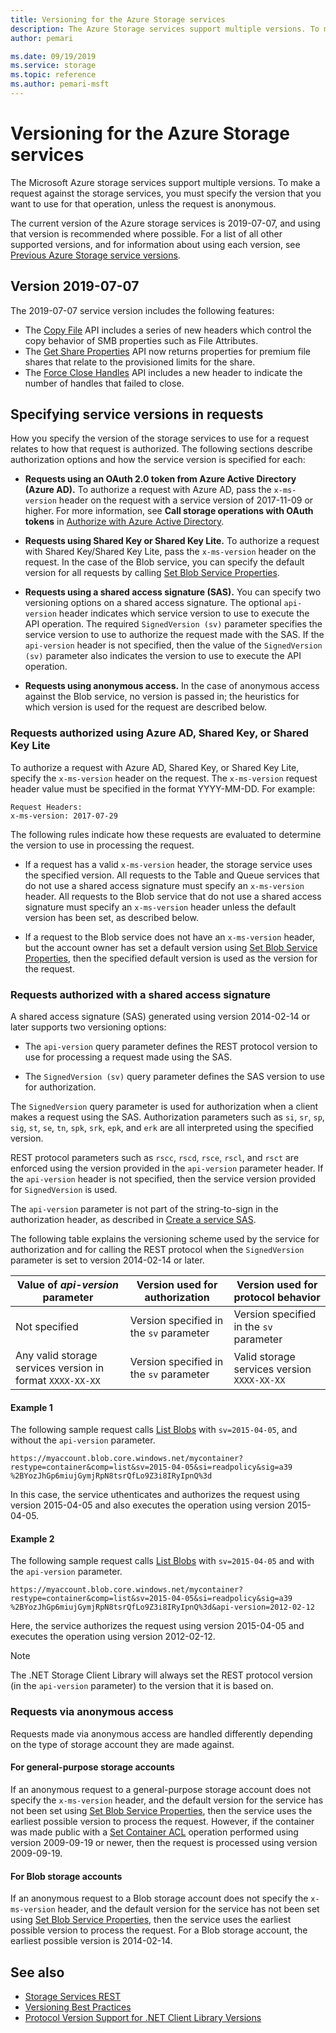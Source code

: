 ```yaml
---
title: Versioning for the Azure Storage services
description: The Azure Storage services support multiple versions. To make a request against the storage services, you must specify the version that you want to use for that operation, unless the request is anonymous.
author: pemari

ms.date: 09/19/2019
ms.service: storage
ms.topic: reference
ms.author: pemari-msft
---
```


# Versioning for the Azure Storage services

The Microsoft Azure storage services support multiple versions. To make a request against the storage services, you must specify the version that you want to use for that operation, unless the request is anonymous.  
  
 The current version of the Azure storage services is 2019-07-07, and using that version is recommended where possible. For a list of all other supported versions, and for information about using each version, see [Previous Azure Storage service versions](Previous-Azure-Storage-Service-Versions.md).
  
## Version 2019-07-07

The 2019-07-07 service version includes the following features:

- The [Copy File](Copy-File.md) API includes a series of new headers which control the copy behavior of SMB properties such as File Attributes. 
- The [Get Share Properties](Get-Share-Properties.md) API now returns properties for premium file shares that relate to the provisioned limits for the share.
- The [Force Close Handles](force-close-handles.md) API includes a new header to indicate the number of handles that failed to close. 

## Specifying service versions in requests  

How you specify the version of the storage services to use for a request relates to how that request is authorized. The following sections describe authorization options and how the service version is specified for each:  

- **Requests using an OAuth 2.0 token from Azure Active Directory (Azure AD).** To authorize a request with Azure AD, pass the `x-ms-version` header on the request with a service version of 2017-11-09 or higher. For more information, see **Call storage operations with OAuth tokens** in [Authorize with Azure Active Directory](authorize-with-azure-active-directory.md).
  
- **Requests using Shared Key or Shared Key Lite.** To authorize a request with Shared Key/Shared Key Lite, pass the `x-ms-version` header on the request. In the case of the Blob service, you can specify the default version for all requests by calling [Set Blob Service Properties](Set-Blob-Service-Properties.md).  
  
- **Requests using a shared access signature (SAS).** You can specify two versioning options on a shared access signature. The optional `api-version` header indicates which service version to use to execute the API operation. The required `SignedVersion (sv)` parameter specifies the service version to use to authorize the request made with the SAS. If the `api-version` header is not specified, then the value of the `SignedVersion (sv)` parameter also indicates the version to use to execute the API operation.  
  
- **Requests using anonymous access.** In the case of anonymous access against the Blob service, no version is passed in; the heuristics for which version is used for the request are described below.  
  
### Requests authorized using Azure AD, Shared Key, or Shared Key Lite

 To authorize a request with Azure AD, Shared Key, or Shared Key Lite, specify the `x-ms-version` header on the request. The `x-ms-version` request header value must be specified in the format YYYY-MM-DD. For example:  
  
```
Request Headers:  
x-ms-version: 2017-07-29
```  
  
 The following rules indicate how these requests are evaluated to determine the version to use in processing the request.  
  
- If a request has a valid `x-ms-version` header, the storage service uses the specified version. All requests to the Table and Queue services that do not use a shared access signature must specify an `x-ms-version` header. All requests to the Blob service that do not use a shared access signature must specify an `x-ms-version` header unless the default version has been set, as described below.  
  
- If a request to the Blob service does not have an `x-ms-version` header, but the account owner has set a default version using [Set Blob Service Properties](Set-Blob-Service-Properties.md), then the specified default version is used as the version for the request.  
  
### Requests authorized with a shared access signature

 A shared access signature (SAS) generated using version 2014-02-14 or later supports two versioning options:  
  
- The `api-version` query parameter defines the REST protocol version to use for processing a request made using the SAS.  
  
- The `SignedVersion (sv)` query parameter defines the SAS version to use for authorization.  
  
 The `SignedVersion` query parameter is used for authorization when a client makes a request using the SAS. Authorization parameters such as `si`, `sr`, `sp`, `sig`, `st`, `se`, `tn`, `spk`, `srk`, `epk`, and `erk` are all interpreted using the specified version.  
  
 REST protocol parameters such as  `rscc`, `rscd`, `rsce`, `rscl`, and `rsct` are enforced using the version provided in the `api-version` parameter header. If the `api-version` header is not specified, then the service version provided for `SignedVersion` is used.  
  
 The `api-version` parameter is not part of the string-to-sign in the authorization header, as described in [Create a service SAS](create-service-sas.md).  
  
 The following table explains the versioning scheme used by the service for authorization and for calling the REST protocol when the `SignedVersion` parameter is set to version 2014-02-14 or later.  
  
|Value of *api-version* parameter|Version used for authorization|Version used for protocol behavior|  
|---------------------------------------|-------------------------------------------------------|----------------------------------------|  
|Not specified|Version specified in the `sv` parameter|Version specified in the `sv` parameter|  
|Any valid storage services version in format `XXXX-XX-XX`|Version specified in the `sv` parameter|Valid storage services version `XXXX-XX-XX`|  
  
#### Example 1  
  
 The following sample request calls [List Blobs](List-Blobs.md) with `sv=2015-04-05`, and without the `api-version` parameter.  
  
 `https://myaccount.blob.core.windows.net/mycontainer?restype=container&comp=list&sv=2015-04-05&si=readpolicy&sig=a39 %2BYozJhGp6miujGymjRpN8tsrQfLo9Z3i8IRyIpnQ%3d`  
  
 In this case, the service uthenticates and authorizes the request using version 2015-04-05 and also executes the operation using version 2015-04-05.  
  
#### Example 2  
  
 The following sample request calls [List Blobs](List-Blobs.md) with `sv=2015-04-05` and with the `api-version` parameter.  
  
 `https://myaccount.blob.core.windows.net/mycontainer?restype=container&comp=list&sv=2015-04-05&si=readpolicy&sig=a39 %2BYozJhGp6miujGymjRpN8tsrQfLo9Z3i8IRyIpnQ%3d&api-version=2012-02-12`  
  
 Here, the service authorizes the request using version 2015-04-05 and executes the operation using version 2012-02-12.  
  
> [!NOTE]
> The .NET Storage Client Library will always set the REST protocol version (in the `api-version` parameter) to the version that it is based on.  
  
### Requests via anonymous access  

Requests made via anonymous access are handled differently depending on the type of storage account they are made against.
 
#### For general-purpose storage accounts

If an anonymous request to a general-purpose storage account does not specify the `x-ms-version` header, and the default version for the service has not been set using [Set Blob Service Properties](Set-Blob-Service-Properties.md), then the service uses the earliest possible version to process the request. However, if the container was made public with a [Set Container ACL](Set-Container-ACL.md) operation performed using version 2009-09-19 or newer, then the request is processed using version 2009-09-19.

#### For Blob storage accounts

If an anonymous request to a Blob storage account does not specify the `x-ms-version` header, and the default version for the service has not been set using [Set Blob Service Properties](Set-Blob-Service-Properties.md), then the service uses the earliest possible version to process the request. For a Blob storage account, the earliest possible version is 2014-02-14.
  
## See also

- [Storage Services REST](Azure-Storage-Services-REST-API-Reference.md)
- [Versioning Best Practices](Versioning-Best-Practices.md)
- [Protocol Version Support for .NET Client Library Versions](Protocol-Version-Support-for-.NET-Client-Library-Versions.md)

